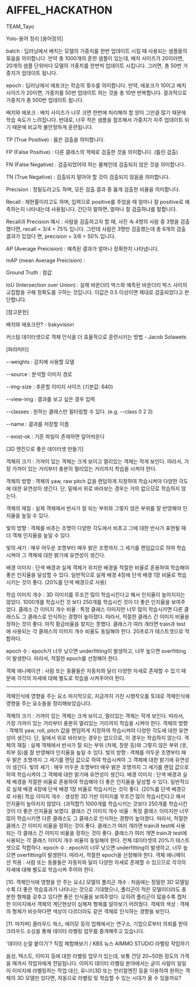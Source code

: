 # AIFFEL_HACKATHON
TEAM_Tayo

Yolo-용어 정리
[용어정의]

batch : 딥러닝에서 배치는 모델의 가중치를 한번 업데이트 시킬 때 사용되는 샘플들의 묶음을 의미합니다. 만약 총 1000개의 훈련 샘플이 있는데, 배치 사이즈가 20이라면, 20개의 샘플 단위마다 모델의 가중치를 한번씩 업데이트 시킵니다. 그러면, 총 50번 가중치가 업데이트 됩니다.

epoch : 딥러닝에서 에포크는 학습의 횟수를 의미합니다. 만약, 에포크가 10이고 배치 사이즈가 20이면, 가중치를 50번 업데이트 하는 것을 총 10번 반복합니다. 결과적으로 가중치가 총 500번 업데이트 됩니다.

배치와 에포크  : 배치 사이즈가 너무 크면 한번에 처리해야 할 양이 그만큼 많기 때문에 학습 속도가 느려집니다. 반대로, 너무 적은 샘플을 참조해서 가중치가 자주 업데이트 되기 때문에 비교적 불안정하게 훈련됩니다.

TP (True Positive) : 옳은 검출을 의미합니다.

FP (False Positive) : 다른 클래스의 객체로 검출한 것을 의미합니다. (틀린 검출)

FN (False Negative) : 검출되었어야 하는 물체인데 검출되지 않은 것을 의미합니다.

TN (True Negative) : 검출되지 말아야 할 것이 검출되지 않음을 의미합니다.

Precision : 정밀도라고도 하며, 모든 검출 결과 중 옳게 검출한 비율을 의미합니다.

Recall : 재현률이라고도 하며, 입력으로 positive를 주었을 때 얼마나 잘 positive로 예측하는지 나타내는데 사용됩니다. 간단히 말하면, 얼마나 잘 검출하냐를 말합니다.

Recall과 Precision 예시 : 사람을 검출하고자 할 때, 사진 속 4명의 사람 중 3명을 검출했다면, recall = 3/4 = 75% 입니다. 그런데 사람은 3명만 검출했는데 총 6개의 검출 결과가 있었다
면, precision = 3/6 = 50% 입니다.

AP (Average Preicision) : 예측된 결과가 얼마나 정확한지 나타냅니다.

mAP (mean Average Preicision) :

Ground Truth : 참값

IoU (Intersection over Union) : 실제 바운더리 박스와 예측된 바운더리 박스 사이의 교집합을 구해 정확도를 구하는 것입니다. 이값은 0.5 이상이면 제대로 검출되었다고 판단합니다.

[참고문헌]

배치와 에포크란? - bskyvision

커스텀 데이터셋으로 객체 인식을 더 효율적으로 훈련시키는 방법 - Jacob Solawets

[파라미터]

--weights : 감지에 사용할 모델

--source : 분석할 이미지 경로

--img-size : 추론할 이미지 사이즈 (기본값: 640)

--view-img : 결과를 보고 싶은 경우 입력

--classes : 원하는 클래스만 필터링할 수 있다. (e.g. --class 0 2 3)

--name : 결과를 저장할 이름

--exist-ok : 기존 파일이 존재하면 덮어씌운다

[3D 엔진으로 좋은 데이터셋 만들기]

객체의 크기 : 가까이 있는 객체는 크게 보이고 멀리있는 객체는 작게 보인다. 따라서, 가장 가까이 있는 거리부터 충분히 멀리있는 거리까지 학습을 시켜야 한다.

객체의 방향 : 객체의 yaw, raw pitch 값을 랜덤하게 지정하여 학습시켜야 다양한 각도에 대한 유연성이 생긴다. 단, 밑에서 위로 바라보는 경우는 거의 없으므로 학습하지 않는다.

객체의 재질 : 실제 객체에서 반사가 잘 되는 부위와 그렇지 않은 부위를 잘 반영해야 인지율을 높일 수 있다.

빛의 방향 : 객체를 비추는 조명이 다양한 각도에서 비추고 그에 대한 반사가 표현될 때 더 객체 인지율을 높일 수 있다.

빛의 세기 : 매우 어두운 조명부터 매우 밝은 조명까지 그 세기를 랜덤값으로 하여 학습시켜야 그 객체에 대한 밝기에 유연성이 생긴다.

배경 이미지 : 단색 배경과 실제 객체가 위치한 배경을 적절한 비율로 혼용하여 학습해야 좋은 인지율을 달성할 수 있다. 일반적으로 실제 배경 4장에 단색 배경 1장 비율로 학습시키는 것이 좋다. (20%를 단색 배경으로 사용)

학습 이미지 개수 : 3D 이미지를 무조건 많이 학습시킨다고 해서 인지율이 높아지지는 않았다. 1000개를 학습시킨 것 보다 250개를 학습시킨 것이 더 좋은 인지율을 보여주었다.
클래스 간 이미지 개수 비율 : 특정 클래스 이미지만 너무 많이 학습시키면 다른 클래스도 그 클래스로 인식하는 경향이 높아졌다. 따라서, 적절한 클래스 간 이미지 비율을 정하는 것이 좋다. 아직 황금비율을 찾지는 못했다. 클래스가 여러 개라면 train과 test에 사용되는 각 클래스의 이미지 개수 비율도 동일해야 한다. 20프로가 테스트셋으로 적합하다.

epoch 수 : epoch가 너무 낮으면 underfitting이 발생하고, 너무 높으면 overfitting이 발생한다. 따라서, 적절한 epoch를 선정해야 한다.

객체 애니메이션 : 사람 또는 동물들은 자동차와 달리 다양한 자세로 존재할 수 있기 때문에 각각의 자세에 대해 별도로 학습을 시켜주어야 한다.

-------------

객체인식에 영향을 주는 요소
마지막으로, 지금까지 거친 시행착오를 토대로 객체인식에 영향을 주는 요소들을 정리해보았습니다.

객체의 크기 : 가까이 있는 객체는 크게 보이고, 멀리있는 객체는 작게 보인다. 따라서, 가장 가까이 있는 거리부터 충분히 멀리있는 거리까지 학습을 시켜야 한다.
객체의 방향 : 객체의 yaw, roll, pitch 값을 랜덤하게 지정하여 학습시켜야 다양한 각도에 대한 유연성이 생긴다. 단, 밑에서 위로 바라보는 경우는 없으므로, 이 경우는 학습하지 않는다.
객체의 재질 : 실제 객체에서 반사가 잘 되는 부위 (차체, 창문 등)와 그렇지 않은 부위 (옷, 피부 등)를 잘 반영해야 인지율을 높일 수 있다.
빛의 방향 : 객체를 어두운 조명부터 매우 밝은 조명까지 그 세기를 랜덤 값으로 하여 학습시켜야 그 객체에 대한 밝기에 유연성이 생긴다.
빛의 세기 : 매우 어두운 조명부터 매우 밝은 조명까지 그 세기를 랜덤 값으로 하여 학습시켜야 그 객체에 대한 밝기에 유연성이 생긴다.
배경 이미지 : 단색 배경과 실제 배경을 적절한 비율로 혼용하여 학습해야 더 좋은 인지율을 달성할 수 있다. 일반적으로 실제 배경 4장에 단색 배경 1장 비율로 학습시키는 것이 좋다. (20%를 단색 배경으로 사용)
학습 이미지 개수 : 생성한 3D 기반 이미지를 무조건 많이 학습시킨다고 해서 인지율이 높아지지 않았다. (과적합?) 1000개를 학습시키는 것보다 250개를 학습시킨 것이 더 좋은 인지율을 보였다.
클래스 간 이미지 개수 비율 : 특정 클래스 이미지만 너무 많이 학습시키면 다른 클래스도 그 클래스로 인식하는 경향이 높아졌다. 따라서, 적절한 클래스 간 이미지 비율을 정하는 것이 좋다. 클래스가 여러 개라면 train과 test에 사용되는 각 클래스 간 이미지 비율을 정하는 것이 좋다. 클래스가 여러 개면 train과 test에 사용되는 각 클래스 이미지 개수 비율이 동일해야 한다. 전체 데이터셋의 20%가 테스트셋으로 적합하다.
epoch 수 : epoch이 너무 낮으면 underfitting이 발생하고, 너무 높으면 overfitting이 발생한다. 따라서, 적절한 epoch을 선정해야 한다.
객체 애니메이션 적용 : 사람 또는 동물들은 자동차와 달리 다양한 자세로 존재할 수 있으므로 각각의 자세에 대해 별도로 학습시켜 주어야 한다.


[10. 객체인식에 영향을 안 주는 요소]
모델의 폴리곤 개수 : 처음에는 정밀한 3D 모델일수록 더 좋은 학습효과가 나타나는 것으로 기대했으나, 폴리곤이 적은 모델이더라도 충분한 형체를 갖추고 있다면 좋은 인식율을 보여주었다. 오히려 폴리곤이 많을수록 캡처한 이미지에서 객체의 계단현상이 심해져 형체를 알아보기 어려웠다.
객체의 색상 : 객체의 형체가 비슷하다면 색상이 다르더라도 같은 객체로 인식하는 경향을 보인다.


[11. 마치며]
클라우드 웍스, 에이모 등의 업체에서는 연구소, 기업으로부터 의뢰를 받아 크라우드 소싱을 통해 데이터 라벨링 업무를 중개해주고 있습니다.

'데이터 눈알 붙이기'? 직접 체험해보기 / KBS 뉴스
AIMMO STUDIO 라벨링 작업하기

음성, 텍스트, 이미지 등에 대한 라벨링 업무가 있는데, 보통 건당 20~50원 정도의 가격을 매겨서 작업자에게 전달됩니다. 이미지 데이터 라벨링 분야에서는 굳이 사람이 일일이 이미지에 라벨링하는 작업 대신, 유니티3D 또는 언리얼엔진 등을 이용하여 원하는 객체의 3D 모델만 있다면, 자동으로 라벨링 및 학습할 수 있는 시대가 올 수 있을까요?
